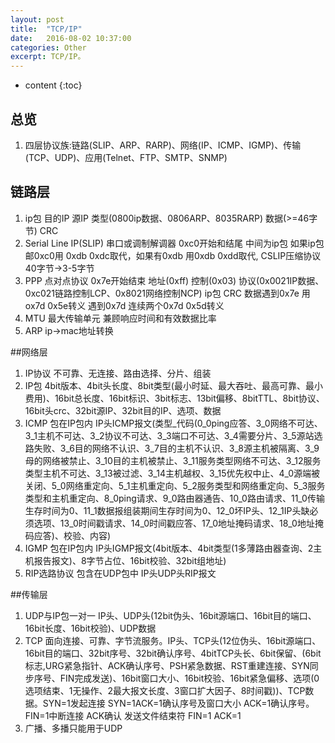 ```yaml
---
layout: post
title:  "TCP/IP"
date:   2016-08-02 10:37:00
categories: Other
excerpt: TCP/IP。
---
```


* content
{:toc}

## 总览
1. 四层协议族:链路(SLIP、ARP、RARP)、网络(IP、ICMP、IGMP)、传输(TCP、UDP)、应用(Telnet、FTP、SMTP、SNMP)

## 链路层
1. ip包 目的IP 源IP 类型(0800ip数据、0806ARP、8035RARP) 数据(>=46字节) CRC
2. Serial Line IP(SLIP) 串口或调制解调器 0xc0开始和结尾 中间为ip包 如果ip包邮0xc0用 0xdb 0xdc取代，如果有0xdb 用0xdb 0xdd取代, CSLIP压缩协议 40字节->3-5字节
3. PPP 点对点协议 0x7e开始结束 地址(0xff) 控制(0x03) 协议(0x0021IP数据、0xc021链路控制LCP、0x8021网络控制NCP) ip包 CRC 数据遇到0x7e 用 ox7d 0x5e转义 遇到0x7d 连续两个0x7d 0x5d转义
4. MTU 最大传输单元 兼顾响应时间和有效数据比率
5. ARP ip->mac地址转换

##网络层
1. IP协议 不可靠、无连接、路由选择、分片、组装
2. IP包 4bit版本、4bit头长度、8bit类型(最小时延、最大吞吐、最高可靠、最小费用)、16bit总长度、16bit标识、3bit标志、13bit偏移、8bitTTL、8bit协议、16bit头crc、32bit源IP、32bit目的IP、选项、数据
3. ICMP 包在IP包内 IP头ICMP报文(类型_代码(0_0ping应答、3_0网络不可达、3_1主机不可达、3_2协议不可达、3_3端口不可达、3_4需要分片、3_5源站选路失败、3_6目的网络不认识、3_7目的主机不认识、3_8源主机被隔离、3_9母的网络被禁止、3_10目的主机被禁止、3_11服务类型网络不可达、3_12服务类型主机不可达、3_13被过滤、3_14主机越权、3_15优先权中止、4_0源端被关闭、5_0网络重定向、5_1主机重定向、5_2服务类型和网络重定向、5_3服务类型和主机重定向、8_0ping请求、9_0路由器通告、10_0路由请求、11_0传输生存时间为0、11_1数据报组装期间生存时间为0、12_0坏IP头、12_1IP头缺必须选项、13_0时间戳请求、14_0时间戳应答、17_0地址掩码请求、18_0地址掩码应答)、校验、内容)
4. IGMP 包在IP包内 IP头IGMP报文(4bit版本、4bit类型(1多薄路由器查询、2主机报告报文)、8字节占位、16bit校验、32bit组地址) 
5. RIP选路协议 包含在UDP包中 IP头UDP头RIP报文

##传输层
1. UDP与IP包一对一 IP头、UDP头(12bit伪头、16bit源端口、16bit目的端口、16bit长度、16bit校验)、UDP数据
2. TCP 面向连接、可靠、字节流服务。IP头、TCP头(12位伪头、16bit源端口、16bit目的端口、32bit序号、32bit确认序号、4bitTCP头长、6bit保留、(6bit标志,URG紧急指针、ACK确认序号、PSH紧急数据、RST重建连接、SYN同步序号、FIN完成发送)、16bit窗口大小、16bit校验、16bit紧急偏移、选项(0选项结束、1无操作、2最大报文长度、3窗口扩大因子、8时间戳))、TCP数据。SYN=1发起连接 SYN=1ACK=1确认序号及窗口大小 ACK=1确认序号。FIN=1中断连接 ACK确认 发送文件结束符 FIN=1 ACK=1
3. 广播、多播只能用于UDP














